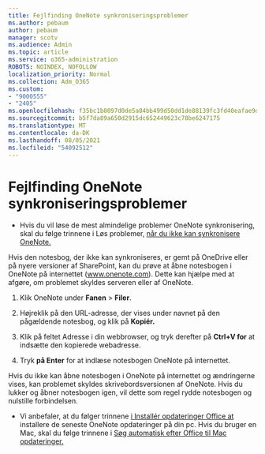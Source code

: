 ```yaml
---
title: Fejlfinding OneNote synkroniseringsproblemer
ms.author: pebaum
author: pebaum
manager: scotv
ms.audience: Admin
ms.topic: article
ms.service: o365-administration
ROBOTS: NOINDEX, NOFOLLOW
localization_priority: Normal
ms.collection: Adm_O365
ms.custom:
- "9000555"
- "2405"
ms.openlocfilehash: f35bc1b8097d0de5a84bb499d50dd1de88139fc3fd40eafae9d3f4ad17d84d2a
ms.sourcegitcommit: b5f7da89a650d2915dc652449623c78be6247175
ms.translationtype: MT
ms.contentlocale: da-DK
ms.lasthandoff: 08/05/2021
ms.locfileid: "54092512"
---
```

# <a name="troubleshoot-onenote-sync-issues"></a>Fejlfinding OneNote synkroniseringsproblemer

* Hvis du vil løse de mest almindelige problemer OneNote synkronisering, skal du følge trinnene i Løs problemer, [når du ikke kan synkronisere OneNote.](https://support.office.com/article/Fix-issues-when-you-can-t-sync-OneNote-299495ef-66d1-448f-90c1-b785a6968d45)

Hvis den notesbog, der ikke kan synkroniseres, er gemt på OneDrive eller på nyere versioner af SharePoint, kan du prøve at åbne notesbogen i OneNote på internettet (www.onenote.com). Dette kan hjælpe med at afgøre, om problemet skyldes serveren eller af OneNote.

1. Klik OneNote under **Fanen**  >  **Filer**.

2. Højreklik på den URL-adresse, der vises under navnet på den pågældende notesbog, og klik på **Kopiér.**

3. Klik på feltet Adresse i din webbrowser, og tryk derefter på **Ctrl+V for** at indsætte den kopierede webadresse.

4. Tryk **på Enter** for at indlæse notesbogen OneNote på internettet.

Hvis du ikke kan åbne notesbogen i OneNote på internettet og ændringerne vises, kan problemet skyldes skrivebordsversionen af OneNote. Hvis du lukker og åbner notesbogen igen, vil dette som regel rydde notesbogen og nulstille forbindelsen.

* Vi anbefaler, at du følger trinnene [i Installér opdateringer Office at](https://support.office.com/article/Install-Office-updates-2ab296f3-7f03-43a2-8e50-46de917611c5) installere de seneste OneNote opdateringer på din pc. Hvis du bruger en Mac, skal du følge trinnene i [Søg automatisk efter Office til Mac opdateringer.](https://support.office.com/article/update-office-for-mac-automatically-bfd1e497-c24d-4754-92ab-910a4074d7c1)